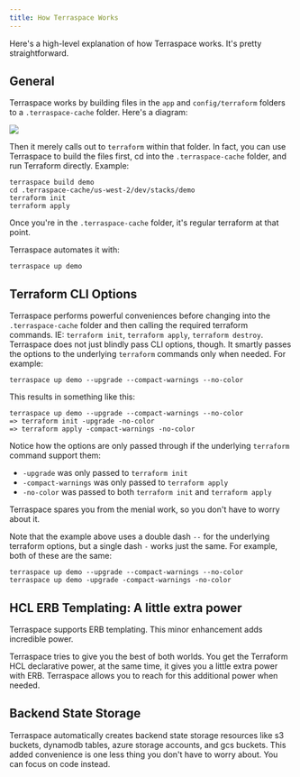 ```yaml
---
title: How Terraspace Works
---
```


Here's a high-level explanation of how Terraspace works. It's pretty straightforward.

## General

Terraspace works by building files in the `app` and `config/terraform` folders to a `.terraspace-cache` folder. Here's a diagram:

![](https://img.boltops.com/boltops/tools/terraspace/intro/terraspace-build.png)

Then it merely calls out to `terraform` within that folder. In fact, you can use Terraspace to build the files first, cd into the `.terraspace-cache` folder, and run Terraform directly. Example:

    terraspace build demo
    cd .terraspace-cache/us-west-2/dev/stacks/demo
    terraform init
    terraform apply

Once you're in the `.terraspace-cache` folder, it's regular terraform at that point.

Terraspace automates it with:

    terraspace up demo

## Terraform CLI Options

Terraspace performs powerful conveniences before changing into the `.terraspace-cache` folder and then calling the required terraform commands. IE: `terraform init`, `terraform apply`, `terraform destroy`. Terraspace does not just blindly pass CLI options, though. It smartly passes the options to the underlying `terraform` commands only when needed. For example:

    terraspace up demo --upgrade --compact-warnings --no-color

This results in something like this:

    terraspace up demo --upgrade --compact-warnings --no-color
    => terraform init -upgrade -no-color
    => terraform apply -compact-warnings -no-color

Notice how the options are only passed through if the underlying `terraform` command support them:

* `-upgrade` was only passed to `terraform init`
* `-compact-warnings` was only passed to `terraform apply`
* `-no-color` was passed to both `terraform init` and `terraform apply`

Terraspace spares you from the menial work, so you don't have to worry about it.

Note that the example above uses a double dash `--` for the underlying terraform options, but a single dash `-` works just the same. For example, both of these are the same:

    terraspace up demo --upgrade --compact-warnings --no-color
    terraspace up demo -upgrade -compact-warnings -no-color

## HCL ERB Templating: A little extra power

Terraspace supports ERB templating. This minor enhancement adds incredible power.

Terraspace tries to give you the best of both worlds. You get the Terraform HCL declarative power, at the same time, it gives you a little extra power with ERB. Terraspace allows you to reach for this additional power when needed.

## Backend State Storage

Terraspace automatically creates backend state storage resources like s3 buckets, dynamodb tables, azure storage accounts, and gcs buckets. This added convenience is one less thing you don't have to worry about. You can focus on code instead.
